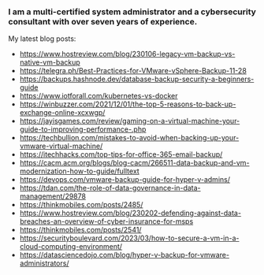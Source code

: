 ### I am a multi-certified system administrator and a cybersecurity consultant with over seven years of experience.
My latest blog posts:

- https://www.hostreview.com/blog/230106-legacy-vm-backup-vs-native-vm-backup
- https://telegra.ph/Best-Practices-for-VMware-vSphere-Backup-11-28
- https://backups.hashnode.dev/database-backup-security-a-beginners-guide
- https://www.iotforall.com/kubernetes-vs-docker
- https://winbuzzer.com/2021/12/01/the-top-5-reasons-to-back-up-exchange-online-xcxwgp/
- https://jayisgames.com/review/gaming-on-a-virtual-machine-your-guide-to-improving-performance-.php
- https://techbullion.com/mistakes-to-avoid-when-backing-up-your-vmware-virtual-machine/
- https://itechhacks.com/top-tips-for-office-365-email-backup/
- https://cacm.acm.org/blogs/blog-cacm/266511-data-backup-and-vm-modernization-how-to-guide/fulltext
- https://devops.com/vmware-backup-guide-for-hyper-v-admins/
- https://tdan.com/the-role-of-data-governance-in-data-management/29878
- https://thinkmobiles.com/posts/2485/
- https://www.hostreview.com/blog/230202-defending-against-data-breaches-an-overview-of-cyber-insurance-for-msps
- https://thinkmobiles.com/posts/2541/
- https://securityboulevard.com/2023/03/how-to-secure-a-vm-in-a-cloud-computing-environment/
- https://datasciencedojo.com/blog/hyper-v-backup-for-vmware-administrators/

<!--
**billgerenger/billgerenger** is a ✨ _special_ ✨ repository because its `README.md` (this file) appears on your GitHub profile.

Here are some ideas to get you started:

- 🔭 I’m currently working on ...
- 🌱 I’m currently learning ...
- 👯 I’m looking to collaborate on ...
- 🤔 I’m looking for help with ...
- 💬 Ask me about ...
- 📫 How to reach me: ...
- 😄 Pronouns: ...
- ⚡ Fun fact: ...
-->
